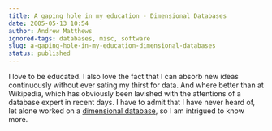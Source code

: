 ```yaml
---
title: A gaping hole in my education - Dimensional Databases
date: 2005-05-13 10:54
author: Andrew Matthews
ignored-tags: databases, misc, software
slug: a-gaping-hole-in-my-education-dimensional-databases
status: published
---
```


I love to be educated. I also love the fact that I can absorb new ideas continuously without ever sating my thirst for data. And where better than at Wikipedia, which has obviously been lavished with the attentions of a database expert in recent days. I have to admit that I have never heard of, let alone worked on a [dimensional database](http://en.wikipedia.org/wiki/Dimensional_database), so I am intrigued to know more.
